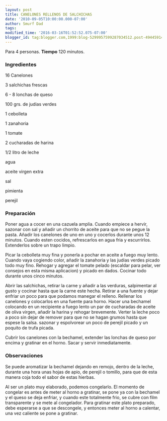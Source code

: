 ```yaml
---
layout: post
title: CANELONES RELLENOS DE SALCHICHAS
date: '2010-09-05T10:00:00.000-07:00'
author: Smurf Dad
tags: 
modified_time: '2016-03-16T01:52:52.075-07:00'
blogger_id: tag:blogger.com,1999:blog-5299957599287034512.post-4944591489050099600
---
```


Para 4 personas.
<b>Tiempo</b> 120 minutos.

<h3>Ingredientes</h3>

16 Canelones

3 salchichas frescas

6 - 8 lonchas de queso

100 grs. de judias verdes

1 cebolleta

1 zanahoria

1 tomate

2 cucharadas de harina

1/2 litro de leche

agua

aceite virgen extra

sal

pimienta

perejil

<h3>Preparación</h3>

Poner agua a cocer en una cazuela amplia. Cuando empiece a hervir, sazonar con sal y añadir un chorrito de aceite para que no se pegue la pasta. Añadir los canelones de uno en uno y cocerlos durante unos 12 minutos. Cuando esten cocidos, refrescarlos en agua fria y escurrirlos. Extenderlos sobre un trapo limpio.

Picar la cebolleta muy fina y ponerla a pochar en aceite a fuego muy lento. Cuando vaya cogiendo color, añadir la zanahoria y las judias verdes picado todo muy fino. Rehogar y agregar el tomate pelado (escaldar para pelar, ver consejos en esta misma aplicacion) y picado en dados. Cocinar todo durante unos cinco minutos.

Abrir las salchichas, retirar la carne y añadir a las verduras, salpimentar al gusto y cocinar hasta que la carne este hecha. Retirar a una fuente y dejar enfriar un poco para que podamos manegar el relleno. Rellenar los canelones y colocarlos en una fuente para horno. Hacer una bechamel colocando en un recipiente a fuego lento un par de cucharadas de aceite de oliva virgen, añadir la harina y rehogar brevemente. Verter la leche poco a poco sin dejar de remover para que no se hagan grumos hasta que espese la salsa. sazonar y espolvorear un poco de perejil picado y un poquito de trufa picada.

Cubrir los canelones con la bechamel, extender las lonchas de queso por encima y gratinar en el horno. Sacar y servir inmediatamente.

<h3>Observaciones</h3>

Se puede aromatizar la bechamel dejando en remojo, dentro de la leche, durante una hora unas hojas de apio, de perejil o tomillo, para que de esta manera coja todo el sabor de estas hierbas.

Al ser un plato muy elaborado, podemos congelarlo. El momento de congelar es antes de meter al horno a gratinar, se pone ya con la bechamel y el queso se deja enfriar, y cuando este totalmente frio, se cubre con film transparente y se mete al congelador. Para gratinar este plato preparado, debe esperarse a que se descongele, y entonces meter al horno a calentar, una vez caliente se pone a gratinar.

